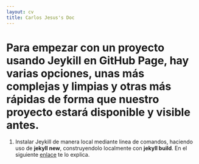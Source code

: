 ```yaml
---
layout: cv
title: Carlos Jesus's Doc
---
```



# Para empezar con un proyecto usando Jeykill en GitHub Page, hay varias opciones, unas más complejas y limpias y otras más rápidas de forma que nuestro proyecto estará disponible y visible antes.

1. Instalar Jeykill de manera local mediante linea de comandos, haciendo uso de **jekyll new**, construyendolo localmente con **jekyll build**. En el siguiente [enlace](http://jekyllrb.com/) te lo explica.
